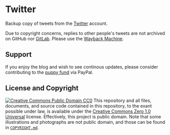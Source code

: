 # Twitter
Backup copy of tweets from the [Twitter](https://twitter.com/ZaryaTheLaika) account.

Due to copyright concerns, replies to other people's tweets are not archived on GitHub nor [GitLab](https://gitlab.com/ZaryaTheLaika/Twitter). Please use the [Wayback Machine](https://web.archive.org/web/*/https://twitter.com/ZaryaTheLaika*).
## Support
If you enjoy the blog and wish to see continous updates, please consider contributing to the [puppy fund](https://paypal.me/bglamours) via PayPal.
## License and Copyright
[![Creative Commons Public Domain CC0](https://licensebuttons.net/p/zero/1.0/80x15.png)](http://creativecommons.org/publicdomain/zero/1.0/)
This repository and all files, documents, and source code contained in this repository, to the exant possible under law, is available under the [Creative Commons Zero 1.0 Universal](http://creativecommons.org/publicdomain/zero/1.0/) license. Effectively, this project is public domain. Note that some illustrations and photographs are not public domain, and those can be found in [`COPYRIGHT.md`](./COPYRIGHT.md).
